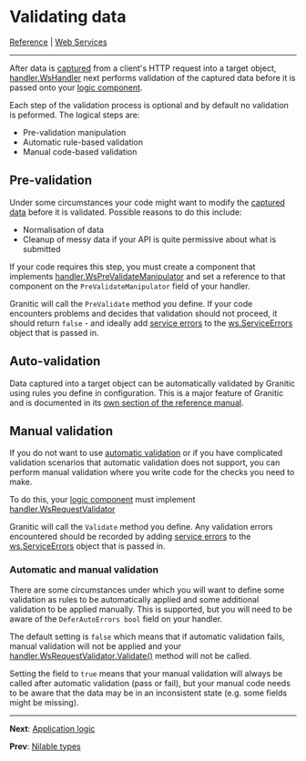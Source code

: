 # Validating data

[Reference](README.md) | [Web Services](ws-index.md)

---

After data is [captured](ws-capture.md) from a client's HTTP request into a target object, 
[handler.WsHandler](https://godoc.org/github.com/graniticio/granitic/v2/ws/handler#WsHandler) next performs validation
of the captured data before it is passed onto your [logic component](ws-logic.md).

Each step of the validation process is optional and by default no validation is peformed. The logical steps are:

 * Pre-validation manipulation
 * Automatic rule-based validation
 * Manual code-based validation

## Pre-validation

Under some circumstances your code might want to modify the [captured data](ws-capture.md) before it is validated.
Possible reasons to do this include:
  
  * Normalisation of data
  * Cleanup of messy data if your API is quite permissive about what is submitted
  
If your code requires this step, you must create a component that implements 
[handler.WsPreValidateManipulator](https://godoc.org/github.com/graniticio/granitic/v2/ws/handler#WsPreValidateManipulator)
and set a reference to that component on the `PreValidateManipulator` field of your handler.

Granitic will call the `PreValidate` method you define. If your code encounters problems and decides that
validation should not proceed, it should return `false` - and ideally add [service errors](ws-error.md) to
the [ws.ServiceErrors](https://godoc.org/github.com/graniticio/granitic/v2/ws#ServiceErrors) object that is passed in.


## Auto-validation

Data captured into a target object can be automatically validated by Granitic using rules you define in configuration.
This is a major feature of Granitic and is documented in its [own section of the reference manual](vld-index.md).

## Manual validation

If you do not want to use [automatic validation](vld-index.md) or if you have complicated validation scenarios
that automatic validation does not support, you can perform manual validation where you write code for the
checks you need to make.

To do this, your [logic component](ws-logic.md) must implement 
[handler.WsRequestValidator](https://godoc.org/github.com/graniticio/granitic/v2/ws/handler#WsRequestValidator)

Granitic will call the `Validate` method you define. Any validation errors encountered should be recorded
by adding [service errors](ws-error.md) to the 
[ws.ServiceErrors](https://godoc.org/github.com/graniticio/granitic/v2/ws#ServiceErrors) object that is passed in.
          
### Automatic and manual validation

There are some circumstances under which you will want to define some validation as rules to be automatically
applied and some additional validation to be applied manually. This is supported, but you will need to 
be aware of the `DeferAutoErrors bool` field on your handler.

The default setting is `false` which means that if automatic validation fails, manual validation will not be 
applied and your [handler.WsRequestValidator.Validate()](https://godoc.org/github.com/graniticio/granitic/v2/ws/handler#WsRequestValidator)
method will not be called.

Setting the field to `true` means that your manual validation will always be called after automatic validation (pass or fail),
but your manual code needs to be aware that the data may be in an inconsistent state (e.g. some fields might be missing).


---
**Next**: [Application logic](ws-logic.md)

**Prev**: [Nilable types](ws-nilable.md)